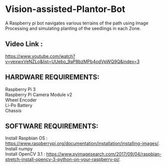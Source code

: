 # Vision-assisted-Plantor-Bot
A Raspberry pi bot navigates various terrains of the path using Image Processing and simulating planting of the seedlings in each Zone.         

## Video Link :
https://www.youtube.com/watch?v=vexwxVeNZLo&list=UUebo_9aP8bzMPb4odVpWQ9Q&index=3

## HARDWARE REQUIREMENTS:                                                                                                  
  Raspberry Pi 3                                                                                                          
  Raspberry Pi Camera Module v2                                                                                                 
  Wheel Encoder                                                                                                             
  Li-Po Battery                                                                                                             
  Chassis                                                                                                                     

## SOFTWARE REQUIREMENTS:                                                                                                  
  Install Raspbian OS : https://www.raspberrypi.org/documentation/installation/installing-images/.                          
  Install numpy                                                                                                             
  Install OpenCV 3.1 : https://www.pyimagesearch.com/2017/09/04/raspbian-stretch-install-opencv-3-python-on-your-raspberry-pi/.
